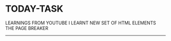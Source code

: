 # TODAY-TASK
LEARNINGS FROM YOUTUBE
I LEARNT NEW SET OF HTML ELEMENTS
THE PAGE BREAKER <BR>
<AREA>
<BASE>
<HR>
